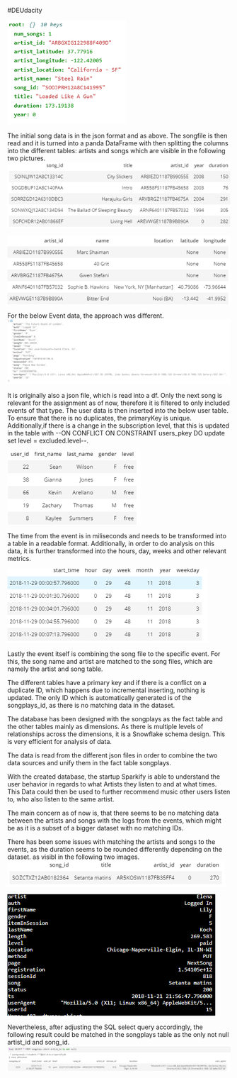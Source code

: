 #DEUdacity

![song file](https://github.com/duskaan/DEUdacity/blob/master/Screenshot7.PNG)



The initial song data is in the json format and as above. The songfile is then read and it is turned into a panda DataFrame with then splitting the columns into the different tables: artists and songs which are visible in the following two pictures. 
![Songs_table](https://github.com/duskaan/DEUdacity/blob/master/Screenshot4.PNG)

![artist table](https://github.com/duskaan/DEUdacity/blob/master/Screenshot5.PNG)

For the below Event data, the approach was different.
![event](https://github.com/duskaan/DEUdacity/blob/master/Screenshot8.PNG)

It is originally also a json file, which is read into a df. Only the next song is relevant for the assignment as of now, therefore it is filtered to only included events of that type. The user data is then inserted into the below user table. To ensure that there is no duplicates, the primaryKey is unique. Additionally,if there is a change in the subscription level, that this is updated in the table with --ON CONFLICT ON CONSTRAINT users_pkey DO update set level = excluded.level--. 

![Users table](https://github.com/duskaan/DEUdacity/blob/master/Screenshot3.PNG)

The time from the event is in miliseconds and needs to be transformed into a table in a readable format. Additionally, in order to do analysis on this data, it is further transformed into the hours, day, weeks and other relevant metrics.

![time table](https://github.com/duskaan/DEUdacity/blob/master/Screenshot6.PNG)

Lastly the event itself is combining the song file to the specific event. For this, the song name and artist are matched to the song files, which are namely the artist and song table. 

The different tables have a primary key and if there is a conflict on a duplicate ID, which happens due to incremental inserting, nothing is updated. The only ID which is automatically generated is of the songplays_id, as there is no matching data in the dataset.

The database has been designed with the songplays as the fact table and the other tables mainly as dimensions. As there is multiple levels of relationships across the dimensions, it is a Snowflake schema design. This is very efficient for analysis of data. 

The data is read from the different json files in order to combine the two data sources and unify them in the fact table songplays.

With the created database, the startup Sparkify is able to understand the user behavior in regards to what Artists they listen to and at what times. This Data could then be used to further recommend music other users listen to, who also listen to the same artist. 

The main concern as of now is, that there seems to be no matching data between the artists and songs with the logs from the events, which might be as it is a subset of a bigger dataset with no matching IDs. 

There has been some issues with matching the artists and songs to the events, as the duration seems to be rounded differently depending on the dataset. as visibl in the following two images. 
![Duration 270](https://github.com/duskaan/DEUdacity/blob/master/image.png)

![Duration 269.58](https://github.com/duskaan/DEUdacity/blob/master/screenshot2.PNG)

Nevertheless, after adjusting the SQL select query accordingly, the following result could be matched in the songplays table as the only not null artist_id and song_id. 
![Songplays Result](https://github.com/duskaan/DEUdacity/blob/master/Screenshot.PNG)





